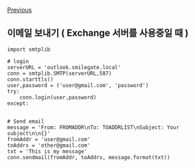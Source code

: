 [Previous](..)
## 이메일 보내기 ( Exchange 서버를 사용중일 때 )
    import smtplib
    
    # login
    serverURL = 'outlook.smilegate.local'
    conn = smtplib.SMTP(serverURL,587)
    conn.starttls()
    user,password = ('user@gmail.com', 'password')
    try:
        conn.login(user,password)
    except:
        
    
    # Send email
    message = 'From: FROMADDR\nTo: TOADDRLIST\nSubject: Your subject\n\n{}'
    fromAddr = 'user@gmail.com'
    toAddrs = 'other@gmail.com'
    txt = 'This is my message'
    conn.sendmail(fromAddr, toAddrs, message.format(txt))